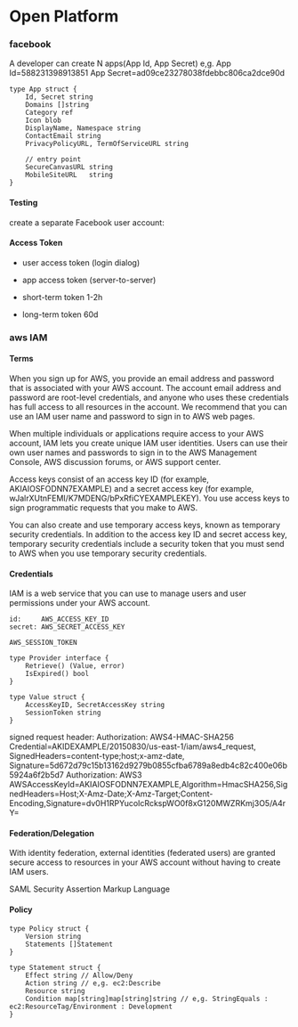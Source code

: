 # Open Platform

### facebook 

A developer can create N apps(App Id, App Secret)
e,g.  App Id=588231398913851  App Secret=ad09ce23278038fdebbc806ca2dce90d

    type App struct {
        Id, Secret string
        Domains []string
        Category ref
        Icon blob
        DisplayName, Namespace string
        ContactEmail string
        PrivacyPolicyURL, TermOfServiceURL string

        // entry point
        SecureCanvasURL string
        MobileSiteURL   string
    }

#### Testing

create a separate Facebook user account:

#### Access Token
  - user access token (login dialog)
  - app access token (server-to-server)

  - short-term token 1-2h
  - long-term token 60d

### aws IAM

#### Terms
When you sign up for AWS, you provide an email address and password that is associated with your AWS account.
The account email address and password are root-level credentials, and anyone who uses these credentials has full access to all resources in the account. 
We recommend that you can use an IAM user name and password to sign in to AWS web pages.

When multiple individuals or applications require access to your AWS account, IAM lets you create unique IAM user identities. 
Users can use their own user names and passwords to sign in to the AWS Management Console, AWS discussion forums, or AWS support center.

Access keys consist of an access key ID (for example, AKIAIOSFODNN7EXAMPLE) and a secret access key (for example, wJalrXUtnFEMI/K7MDENG/bPxRfiCYEXAMPLEKEY). 
You use access keys to sign programmatic requests that you make to AWS.

You can also create and use temporary access keys, known as temporary security credentials. 
In addition to the access key ID and secret access key, temporary security credentials include a security token that you must send to AWS when you use temporary security credentials. 

#### Credentials

IAM is a web service that you can use to manage users and user permissions under your AWS account.

    id:     AWS_ACCESS_KEY_ID
    secret: AWS_SECRET_ACCESS_KEY

    AWS_SESSION_TOKEN

    type Provider interface {
        Retrieve() (Value, error)
        IsExpired() bool
    }

    type Value struct {
        AccessKeyID, SecretAccessKey string
        SessionToken string
    }
   
   signed request header:
   Authorization: AWS4-HMAC-SHA256 Credential=AKIDEXAMPLE/20150830/us-east-1/iam/aws4_request, SignedHeaders=content-type;host;x-amz-date, Signature=5d672d79c15b13162d9279b0855cfba6789a8edb4c82c400e06b5924a6f2b5d7
   Authorization: AWS3 AWSAccessKeyId=AKIAIOSFODNN7EXAMPLE,Algorithm=HmacSHA256,SignedHeaders=Host;X-Amz-Date;X-Amz-Target;Content-Encoding,Signature=dv0H1RPYucoIcRckspWO0f8xG120MWZRKmj3O5/A4rY=

#### Federation/Delegation

With identity federation, external identities (federated users) are granted secure access to resources in your AWS account without having to create IAM users.

SAML Security Assertion Markup Language

#### Policy

    type Policy struct {
        Version string
        Statements []Statement
    }

    type Statement struct {
        Effect string // Allow/Deny
        Action string // e,g. ec2:Describe
        Resource string
        Condition map[string]map[string]string // e,g. StringEquals : ec2:ResourceTag/Environment : Development
    }

